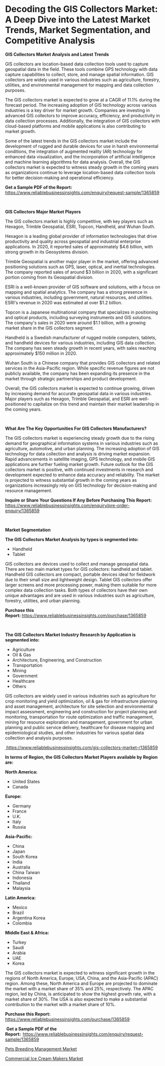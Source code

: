 <p><h1>Decoding the GIS Collectors Market: A Deep Dive into the Latest Market Trends, Market Segmentation, and Competitive Analysis</h1></p><p><strong>GIS Collectors Market Analysis and Latest Trends</strong></p>
<p><p>GIS collectors are location-based data collection tools used to capture geospatial data in the field. These tools combine GPS technology with data capture capabilities to collect, store, and manage spatial information. GIS collectors are widely used in various industries such as agriculture, forestry, utilities, and environmental management for mapping and data collection purposes.</p><p>The GIS collectors market is expected to grow at a CAGR of 11.1% during the forecast period. The increasing adoption of GIS technology across various industries is a key driver for market growth. Companies are investing in advanced GIS collectors to improve accuracy, efficiency, and productivity in data collection processes. Additionally, the integration of GIS collectors with cloud-based platforms and mobile applications is also contributing to market growth.</p><p>Some of the latest trends in the GIS collectors market include the development of rugged and durable devices for use in harsh environmental conditions, the integration of augmented reality (AR) technology for enhanced data visualization, and the incorporation of artificial intelligence and machine learning algorithms for data analysis. Overall, the GIS collectors market is expected to witness steady growth in the coming years as organizations continue to leverage location-based data collection tools for better decision-making and operational efficiency.</p></p>
<p><strong>Get a Sample PDF of the Report:&nbsp;</strong> <a href="https://www.reliablebusinessinsights.com/enquiry/request-sample/1365859">https://www.reliablebusinessinsights.com/enquiry/request-sample/1365859</a></p>
<p>&nbsp;</p>
<p><strong>GIS Collectors Major Market Players</strong></p>
<p><p>The GIS collectors market is highly competitive, with key players such as Hexagon, Trimble Geospatial, ESRI, Topcon, Handheld, and Wuhan South.</p><p>Hexagon is a leading global provider of information technologies that drive productivity and quality across geospatial and industrial enterprise applications. In 2020, it reported sales of approximately $4.6 billion, with strong growth in its Geosystems division.</p><p>Trimble Geospatial is another major player in the market, offering advanced positioning solutions such as GPS, laser, optical, and inertial technologies. The company reported sales of around $3 billion in 2020, with a significant portion coming from its Geospatial division.</p><p>ESRI is a well-known provider of GIS software and solutions, with a focus on mapping and spatial analytics. The company has a strong presence in various industries, including government, natural resources, and utilities. ESRI's revenue in 2020 was estimated at over $1.2 billion.</p><p>Topcon is a Japanese multinational company that specializes in positioning and optical products, including surveying instruments and GIS solutions. The company's sales in 2020 were around $1.1 billion, with a growing market share in the GIS collectors segment.</p><p>Handheld is a Swedish manufacturer of rugged mobile computers, tablets, and handheld devices for various industries, including GIS data collection. The company has seen steady growth in recent years, with sales reaching approximately $150 million in 2020.</p><p>Wuhan South is a Chinese company that provides GIS collectors and related services in the Asia-Pacific region. While specific revenue figures are not publicly available, the company has been expanding its presence in the market through strategic partnerships and product development.</p><p>Overall, the GIS collectors market is expected to continue growing, driven by increasing demand for accurate geospatial data in various industries. Major players such as Hexagon, Trimble Geospatial, and ESRI are well-positioned to capitalize on this trend and maintain their market leadership in the coming years.</p></p>
<p>&nbsp;</p>
<p><strong>What Are The Key Opportunities For GIS Collectors Manufacturers?</strong></p>
<p><p>The GIS collectors market is experiencing steady growth due to the rising demand for geographical information systems in various industries such as agriculture, automotive, and urban planning. The increasing adoption of GIS technology for data collection and analysis is driving market expansion. Rapid advancements in satellite imaging, GPS technology, and mobile GIS applications are further fueling market growth. Future outlook for the GIS collectors market is positive, with continued investments in research and development expected to enhance data accuracy and reliability. The market is projected to witness substantial growth in the coming years as organizations increasingly rely on GIS technology for decision-making and resource management.</p></p>
<p><strong>Inquire or Share Your Questions If Any Before Purchasing This Report:</strong> <a href="https://www.reliablebusinessinsights.com/enquiry/pre-order-enquiry/1365859">https://www.reliablebusinessinsights.com/enquiry/pre-order-enquiry/1365859</a></p>
<p>&nbsp;</p>
<p><strong>Market Segmentation</strong></p>
<p><strong>The GIS Collectors Market Analysis by types is segmented into:</strong></p>
<p><ul><li>Handheld</li><li>Tablet</li></ul></p>
<p><p>GIS collectors are devices used to collect and manage geospatial data. There are two main market types for GIS collectors: handheld and tablet. Handheld GIS collectors are compact, portable devices ideal for fieldwork due to their small size and lightweight design. Tablet GIS collectors offer larger screens and more processing power, making them suitable for more complex data collection tasks. Both types of collectors have their own unique advantages and are used in various industries such as agriculture, forestry, utilities, and urban planning.</p></p>
<p><strong>Purchase this Report:&nbsp;</strong><a href="https://www.reliablebusinessinsights.com/purchase/1365859">https://www.reliablebusinessinsights.com/purchase/1365859</a></p>
<p>&nbsp;</p>
<p><strong>The GIS Collectors Market Industry Research by Application is segmented into:</strong></p>
<p><ul><li>Agriculture</li><li>Oil & Gas</li><li>Architecture, Engineering, and Construction</li><li>Transportation</li><li>Mining</li><li>Government</li><li>Healthcare</li><li>Others</li></ul></p>
<p><p>GIS collectors are widely used in various industries such as agriculture for crop monitoring and yield optimization, oil & gas for infrastructure planning and asset management, architecture for site selection and environmental impact assessment, engineering and construction for project planning and monitoring, transportation for route optimization and traffic management, mining for resource exploration and management, government for urban planning and public service delivery, healthcare for disease mapping and epidemiological studies, and other industries for various spatial data collection and analysis purposes.</p></p>
<p><a href="https://www.reliablebusinessinsights.com/gis-collectors-market-r1365859">&nbsp;https://www.reliablebusinessinsights.com/gis-collectors-market-r1365859</a></p>
<p><strong>In terms of Region, the GIS Collectors Market Players available by Region are:</strong></p>
<p>
    <p> <strong> North America: </strong>
        <ul>
            <li>United States</li>
            <li>Canada</li>
        </ul>
        </p> 
    <p> <strong> Europe: </strong>
        <ul>
            <li>Germany</li>
            <li>France</li>
            <li>U.K.</li>
            <li>Italy</li>
            <li>Russia</li>
        </ul>
        </p> 
    <p> <strong> Asia-Pacific: </strong>
        <ul>
            <li>China</li>
            <li>Japan</li>
            <li>South Korea</li>
            <li>India</li>
            <li>Australia</li>
            <li>China Taiwan</li>
            <li>Indonesia</li>
            <li>Thailand</li>
            <li>Malaysia</li>
        </ul>
        </p> 
    <p> <strong> Latin America: </strong>
        <ul>
            <li>Mexico</li>
            <li>Brazil</li>
            <li>Argentina Korea</li>
            <li>Colombia</li>
        </ul>
        </p> 
    <p> <strong> Middle East & Africa: </strong>
        <ul>
            <li>Turkey</li>
            <li>Saudi</li>
            <li>Arabia</li>
            <li>UAE</li>
            <li>Korea</li>
        </ul>
    </p>
    </p>
<p><p>The GIS collectors market is expected to witness significant growth in the regions of North America, Europe, USA, China, and the Asia-Pacific (APAC) region. Among these, North America and Europe are projected to dominate the market with a market share of 35% and 25%, respectively. The APAC region, led by China, is anticipated to show the highest growth rate, with a market share of 30%. The USA is also expected to make a substantial contribution to the market with a market share of 10%.</p></p>
<p><strong>Purchase this Report: </strong><a href="https://www.reliablebusinessinsights.com/purchase/1365859">https://www.reliablebusinessinsights.com/purchase/1365859</a></p>
<p>&nbsp;<strong>Get a Sample PDF of the Report:&nbsp;&nbsp;</strong><a href="https://www.reliablebusinessinsights.com/enquiry/request-sample/1365859">https://www.reliablebusinessinsights.com/enquiry/request-sample/1365859</a></p>
<p><strong></strong></p>
<p><p><a href="https://www.linkedin.com/pulse/pets-breeding-management-market-analysis-sze-forecasted-period-ouifc?trackingId=kHGKbeAgTqe33NQYG2yKIQ%3D%3D">Pets Breeding Management Market</a></p><p><a href="https://www.linkedin.com/pulse/commercial-ice-cream-makers-market-analysis-its-cagr-segmentation-jd9de?trackingId=FCE4YuxUiKwe0PE5kAS5Ng%3D%3D">Commercial Ice Cream Makers Market</a></p></p>